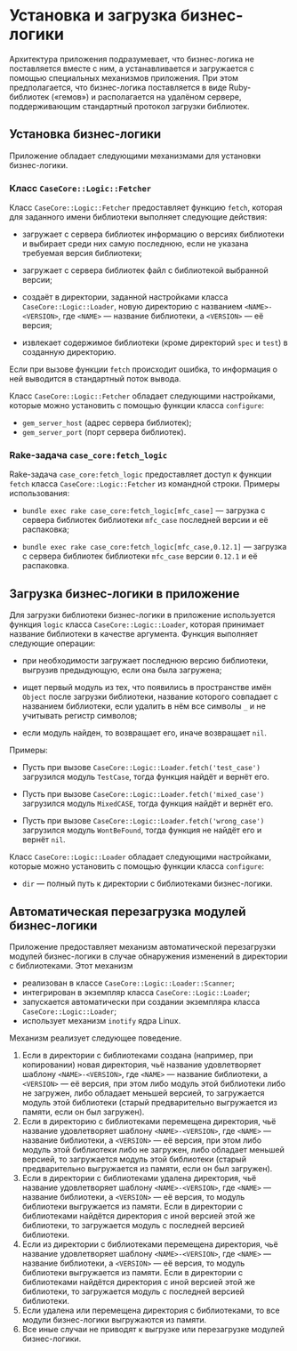 # Установка и загрузка бизнес-логики

Архитектура приложения подразумевает, что бизнес-логика не поставляется вместе
с ним, а устанавливается и загружается с помощью специальных механизмов
приложения. При этом предполагается, что бизнес-логика поставляется в виде
Ruby-библиотек («гемов») и располагается на удалёном сервере, поддерживающим
стандартный протокол загрузки библиотек.

## Установка бизнес-логики

Приложение обладает следующими механизмами для установки бизнес-логики.

### Класс `CaseCore::Logic::Fetcher`

Класс `CaseCore::Logic::Fetcher` предоставляет функцию `fetch`, которая для
заданного имени библиотеки выполняет следующие действия:

*   загружает с сервера библиотек информацию о версиях библиотеки и выбирает
    среди них самую последнюю, если не указана требуемая версия библиотеки;

*   загружает с сервера библиотек файл с библиотекой выбранной версии;

*   создаёт в директории, заданной настройками класса
    `CaseCore::Logic::Loader`, новую директорию с названием `<NAME>-<VERSION>`,
    где `<NAME>` — название библиотеки, а `<VERSION>` — её версия;

*   извлекает содержимое библиотеки (кроме директорий `spec` и `test`) в
    созданную директорию.

Если при вызове функции `fetch` происходит ошибка, то информация о ней
выводится в стандартный поток вывода.

Класс `CaseCore::Logic::Fetcher` обладает следующими настройками, которые можно
установить с помощью функции класса `configure`:

*   `gem_server_host` (адрес сервера библиотек);
*   `gem_server_port` (порт сервера библиотек).

### Rake-задача `case_core:fetch_logic`

Rake-задача `case_core:fetch_logic` предоставляет доступ к функции `fetch`
класса `CaseCore::Logic::Fetcher` из командной строки. Примеры использования:

*   `bundle exec rake case_core:fetch_logic[mfc_case]` — загрузка с сервера
    библиотек библиотеки `mfc_case` последней версии и её распаковка;

*   `bundle exec rake case_core:fetch_logic[mfc_case,0.12.1]` — загрузка с
    сервера библиотек библиотеки `mfc_case` версии `0.12.1` и её распаковка.

## Загрузка бизнес-логики в приложение

Для загрузки библиотеки бизнес-логики в приложение используется функция `logic`
класса `CaseCore::Logic::Loader`, которая принимает название библиотеки в
качестве аргумента. Функция выполняет следующие операции:

*   при необходимости загружает последнюю версию библиотеки, выгрузив
    предыдующую, если она была загружена;

*   ищет первый модуль из тех, что появились в пространстве имён `Object` после
    загрузки библиотеки, название которого совпадает с названием библиотеки,
    если удалить в нём все символы `_` и не учитывать регистр символов;

*   если модуль найден, то возвращает его, иначе возвращает `nil`.

Примеры:

*   Пусть при вызове `CaseCore::Logic::Loader.fetch('test_case')` загрузился
    модуль `TestCase`, тогда функция найдёт и вернёт его.

*   Пусть при вызове `CaseCore::Logic::Loader.fetch('mixed_case')` загрузился
    модуль `MixedCASE`, тогда функция найдёт и вернёт его.

*   Пусть при вызове `CaseCore::Logic::Loader.fetch('wrong_case')` загрузился
    модуль `WontBeFound`, тогда функция не найдёт его и вернёт `nil`.

Класс `CaseCore::Logic::Loader` обладает следующими настройками, которые можно
установить с помощью функции класса `configure`:

*   `dir` — полный путь к директории с библиотеками бизнес-логики.

## Автоматическая перезагрузка модулей бизнес-логики

Приложение предоставляет механизм автоматической перезагрузки модулей
бизнес-логики в случае обнаружения изменений в директории с библиотеками. Этот
механизм

*   реализован в классе `CaseCore::Logic::Loader::Scanner`;
*   интегрирован в экземпляр класса `CaseCore::Logic::Loader`;
*   запускается автоматически при создании экземпляра класса
    `CaseCore::Logic::Loader`;
*   использует механизм `inotify` ядра Linux.

Механизм реализует следующее поведение.

1.  Если в директории с библиотеками создана (например, при копировании) новая
    директория, чьё название удовлетворяет шаблону `<NAME>-<VERSION>`, где
    `<NAME>` — название библиотеки, а `<VERSION>` — её версия, при этом либо
    модуль этой библиотеки либо не загружен, либо обладает меньшей версией,
    то загружается модуль этой библиотеки (старый предварительно выгружается из
    памяти, если он был загружен).
2.  Если в директорию с библиотеками перемещена директория, чьё название
    удовлетворяет шаблону `<NAME>-<VERSION>`, где `<NAME>` — название
    библиотеки, а `<VERSION>` — её версия, при этом либо модуль этой библиотеки
    либо не загружен, либо обладает меньшей версией, то загружается модуль этой
    библиотеки (старый предварительно выгружается из памяти, если он был
    загружен).
3.  Если в директории с библиотеками удалена директория, чьё название
    удовлетворяет шаблону `<NAME>-<VERSION>`, где `<NAME>` — название
    библиотеки, а `<VERSION>` — её версия, то модуль библиотеки выгружается из
    памяти. Если в директории с библиотеками найдётся директория с иной версией
    этой же библиотеки, то загружается модуль с последней версией библиотеки.
4.  Если из директории с библиотеками перемещена директория, чьё название
    удовлетворяет шаблону `<NAME>-<VERSION>`, где `<NAME>` — название
    библиотеки, а `<VERSION>` — её версия, то модуль библиотеки выгружается из
    памяти. Если в директории с библиотеками найдётся директория с иной версией
    этой же библиотеки, то загружается модуль с последней версией библиотеки.
5.  Если удалена или перемещена директория с библиотеками, то все модули
    бизнес-логики выгружаются из памяти.
6.  Все иные случаи не приводят к выгрузке или перезагрузке модулей
    бизнес-логики.
